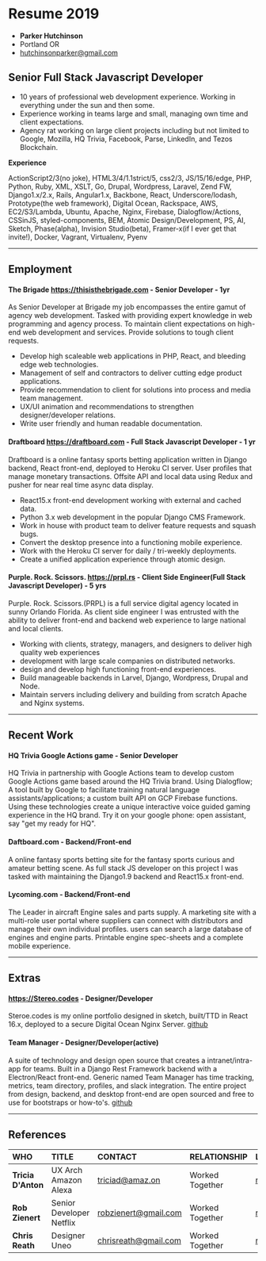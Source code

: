 # Resume 2019

* **Parker Hutchinson**
* Portland OR
* hutchinsonparker@gmail.com

## Senior Full Stack Javascript Developer

* 10 years of professional web development experience. Working in everything under the sun and then some. 
* Experience working in teams large and small, managing own time and client expectations. 
* Agency rat working on large client projects including but not limited to Google, Mozilla, HQ Trivia, Facebook, Parse, LinkedIn, and Tezos Blockchain. 

**Experience**

ActionScript2/3(no joke), HTML3/4/1.1strict/5, css2/3, JS/15/16/edge, PHP, Python, Ruby, XML, XSLT, Go, Drupal, Wordpress, Laravel, Zend FW, Django1.x/2.x, Rails, Angular1.x, Backbone, React, Underscore/lodash, Prototype(the web framework), Digital Ocean, Rackspace, AWS, EC2/S3/Lambda, Ubuntu, Apache, Nginx, Firebase, Dialogflow/Actions, CSSinJS, styled-components, BEM, Atomic Design/Development, PS, AI, Sketch, Phase(alpha), Invision Studio(beta), Framer-x(if I ever get that invite!), Docker, Vagrant, Virtualenv, Pyenv

___


## Employment

#### The Brigade https://thisisthebrigade.com - Senior Developer - 1yr
As Senior Developer at Brigade my job encompasses the entire gamut of agency web development. Tasked with providing expert knowledge in web programming and agency process. To maintain client expectations on high-end web development and services. Provide solutions to tough client requests. 

* Develop high scaleable web applications in PHP, React, and bleeding edge web technologies.
* Management of self and contractors to deliver cutting edge product applications.
* Provide recommendation to client for solutions into process and media team management.
* UX/UI animation and recommendations to strengthen designer/developer relations.
* Write user friendly and human readable documentation.


#### Draftboard https://draftboard.com - Full Stack Javascript Developer - 1 yr
Draftboard is a online fantasy sports betting application written in Django backend, React front-end, deployed to Heroku CI server. User profiles that manage monetary transactions. Offsite API and local data using Redux and pusher for near real time async data display. 

* React15.x front-end development working with external and cached data.
* Python 3.x web development in the popular Django CMS Framework. 
* Work in house with product team to deliver feature requests and squash bugs.
* Convert the desktop presence into a functioning mobile experience.
* Work with the Heroku CI server for daily / tri-weekly deployments.
* Create a unified application experience through atomic design. 


#### Purple. Rock. Scissors. https://prpl.rs - Client Side Engineer(Full Stack Javascript Developer) - 5 yrs
Purple. Rock. Scissors.(PRPL) is a full service digital agency located in sunny Orlando Florida. As client side engineer I was entrusted with the ability to deliver front-end and backend web experience to large national and local clients.

* Working with clients, strategy, managers, and designers to deliver high quality web experiences
* development with large scale companies on distributed networks. 
* design and develop high functioning front-end experiences. 
* Build manageable backends in Larvel, Django, Wordpress, Drupal and Node.
* Maintain servers including delivery and building from scratch Apache and Nginx systems.


---

## Recent Work


#### HQ Trivia Google Actions game - Senior Developer
HQ Trivia in partnership with Google Actions team to develop custom Google Actions game based around the HQ Trivia brand.
Using Dialogflow; A tool built by Google to facilitate training natural language assistants/applications; a custom built API on GCP Firebase functions. Using these technologies create a unique interactive voice guided gaming experience in the HQ brand. Try it on your google phone: open assistant, say "get my ready for HQ".

#### Daftboard.com - Backend/Front-end
A online fantasy sports betting site for the fantasy sports curious and amateur betting scene. As full stack JS developer on this project I was tasked with maintaining the Django1.9 backend and React15.x front-end. 

#### Lycoming.com - Backend/Front-end
The Leader in aircraft Engine sales and parts supply. A marketing site with a multi-role user portal where suppliers can connect with distributors and manage their own individual profiles. users can search a large database of engines and engine parts. Printable engine spec-sheets and a complete mobile experience. 

---

## Extras

#### https://Stereo.codes - Designer/Developer
Steroe.codes is my online portfolio designed in sketch, built/TTD in React 16.x, deployed to a secure Digital Ocean Nginx Server. [github](https://github.com/stereocodes/stereo)

#### Team Manager - Designer/Developer(active)
A suite of technology and design open source that creates a intranet/intra-app for teams. Built in a Django Rest Framework backend with a Electron/React front-end. Generic named Team Manager has time tracking, metrics, team directory, profiles, and slack integration. The entire project from design, backend, and desktop front-end are open sourced and free to use for bootstraps or how-to's. [github](https://github.com/stereocodes/teamtracker-design/blob/master/app-boards.md)


---

## References

| WHO | TITLE | CONTACT | RELATIONSHIP | LINKEDIN |
| :--- | :--- | :--- | :--- | :--- |
| **Tricia D'Anton** | UX Arch Amazon Alexa | triciad@amaz.on | Worked Together | [resume](https://www.linkedin.com/in/triciadantin/) |
| **Rob Zienert** | Senior Developer Netflix | robzienert@gmail.com | Worked Together | [resume](https://www.linkedin.com/in/robzienert/) |
| **Chris Reath** | Designer Uneo | chrisreath@gmail.com | Worked Together | [resume](https://www.linkedin.com/in/chrisreath/) |
